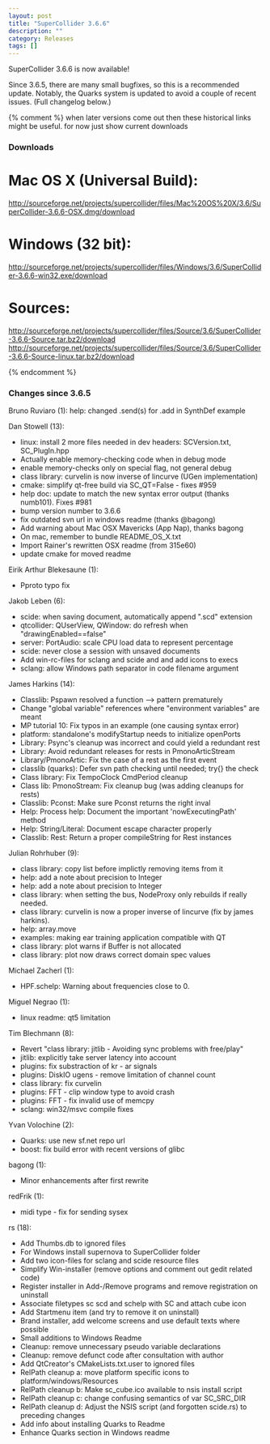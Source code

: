 ```yaml
---
layout: post
title: "SuperCollider 3.6.6"
description: ""
category: Releases
tags: []
---
```


SuperCollider 3.6.6 is now available!

Since 3.6.5, there are many small bugfixes, so this is a recommended update. Notably, the Quarks system is updated to avoid a couple of recent issues. (Full changelog below.)

{% comment %}
when later versions come out then these historical links might be useful.
for now just show current downloads

### Downloads ###

# Mac OS X (Universal Build):

http://sourceforge.net/projects/supercollider/files/Mac%20OS%20X/3.6/SuperCollider-3.6.6-OSX.dmg/download

# Windows (32 bit):

http://sourceforge.net/projects/supercollider/files/Windows/3.6/SuperCollider-3.6.6-win32.exe/download

# Sources:

http://sourceforge.net/projects/supercollider/files/Source/3.6/SuperCollider-3.6.6-Source.tar.bz2/download
http://sourceforge.net/projects/supercollider/files/Source/3.6/SuperCollider-3.6.6-Source-linux.tar.bz2/download

{% endcomment %}


### Changes since 3.6.5 ###

Bruno Ruviaro (1):
      help: changed .send(s) for .add in SynthDef example

Dan Stowell (13):
- linux: install 2 more files needed in dev headers: SCVersion.txt, SC_PlugIn.hpp
- Actually enable memory-checking code when in debug mode
- enable memory-checks only on special flag, not general debug
- class library: curvelin is now inverse of lincurve (UGen implementation)
- cmake: simplify qt-free build via SC_QT=False - fixes #959
- help doc: update to match the new syntax error output (thanks numb101). Fixes #981
- bump version number to 3.6.6
- fix outdated svn url in windows readme (thanks @bagong)
- Add warning about Mac OSX Mavericks (App Nap), thanks bagong
- On mac, remember to bundle README_OS_X.txt
- Import Rainer's rewritten OSX readme (from 315e60)
- update cmake for moved readme

Eirik Arthur Blekesaune (1):
- Pproto typo fix

Jakob Leben (6):
- scide: when saving document, automatically append ".scd" extension
- qtcollider: QUserView, QWindow: do refresh when "drawingEnabled==false"
- server: PortAudio: scale CPU load data to represent percentage
- scide: never close a session with unsaved documents
- Add win-rc-files for sclang and scide and and add icons to execs
- sclang: allow Windows path separator in code filename argument

James Harkins (14):
- Classlib: Pspawn resolved a function --> pattern prematurely
- Change "global variable" references where "environment variables" are meant
- MP tutorial 10: Fix typos in an example (one causing syntax error)
- platform: standalone's modifyStartup needs to initialize openPorts
- Library: Psync's cleanup was incorrect and could yield a redundant rest
- Library: Avoid redundant releases for rests in PmonoArticStream
- Library/PmonoArtic: Fix the case of a rest as the first event
- classlib (quarks): Defer svn path checking until needed; try{} the check
- Class library: Fix TempoClock CmdPeriod cleanup
- Class lib: PmonoStream: Fix cleanup bug (was adding cleanups for rests)
- Classlib: Pconst: Make sure Pconst returns the right inval
- Help: Process help: Document the important 'nowExecutingPath' method
- Help: String/Literal: Document escape character properly
- Classlib: Rest: Return a proper compileString for Rest instances

Julian Rohrhuber (9):
- class library: copy list before implictly removing items from it
- help: add a note about precision to Integer
- help: add a note about precision to Integer
- class library: when setting the bus, NodeProxy only rebuilds if really needed.
- class library: curvelin is now a proper inverse of lincurve (fix by james harkins).
- help: array.move
- examples: making ear training application compatible with QT
- class library: plot warns if Buffer is not allocated
- class library: plot now draws correct domain spec values

Michael Zacherl (1):
- HPF.schelp: Warning about frequencies close to 0.

Miguel Negrao (1):
- linux readme: qt5 limitation

Tim Blechmann (8):
- Revert "class library: jitlib - Avoiding sync problems with free/play"
- jitlib: explicitly take server latency into account
- plugins: fix substraction of kr - ar signals
- plugins: DiskIO ugens - remove limitation of channel count
- class library: fix curvelin
- plugins: FFT - clip window type to avoid crash
- plugins: FFT - fix invalid use of memcpy
- sclang: win32/msvc compile fixes

Yvan Volochine (2):
- Quarks: use new sf.net repo url
- boost: fix build error with recent versions of glibc

bagong (1):
- Minor enhancements after first rewrite

redFrik (1):
- midi type - fix for sending sysex

rs (18):
- Add Thumbs.db to ignored files
- For Windows install supernova to SuperCollider folder
- Add two icon-files for sclang and scide resource files
- Simplify Win-installer (remove options and comment out gedit related code)
- Register installer in Add-/Remove programs and remove registration on uninstall
- Associate filetypes sc scd and schelp with SC and attach cube icon
- Add Startmenu item (and try to remove it on uninstall)
- Brand installer, add welcome screens and use default texts where possible
- Small additions to Windows Readme
- Cleanup: remove unnecessary pseudo variable declarations
- Cleanup: remove defunct code after consultation with author
- Add QtCreator's CMakeLists.txt.user to ignored files
- RelPath cleanup a: move platform specific icons to platform/windows/Resources
- RelPath cleanup b: Make sc_cube.ico available to nsis install script
- RelPath cleanup c: change confusing semantics of var SC_SRC_DIR
- RelPath cleanup d: Adjust the NSIS script (and forgotten scide.rs) to preceding changes
- Add info about installing Quarks to Readme
- Enhance Quarks section in Windows readme

